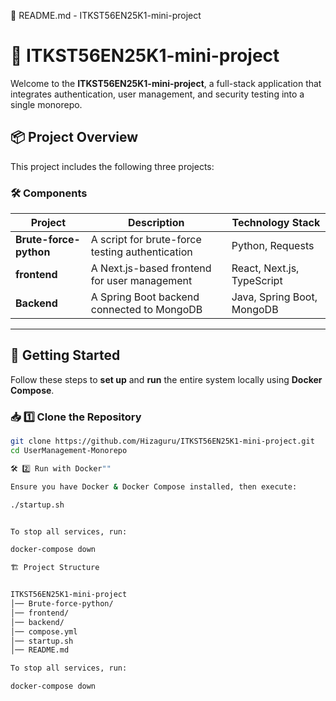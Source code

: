 📜 README.md - ITKST56EN25K1-mini-project

# 🚀 ITKST56EN25K1-mini-project

Welcome to the **ITKST56EN25K1-mini-project**, a full-stack application that integrates authentication, user management, and security testing into a single monorepo.

## 📦 **Project Overview**

This project includes the following three projects:

### 🛠️ **Components**

| Project                | Description                                     | Technology Stack           |
| ---------------------- | ----------------------------------------------- | -------------------------- |
| **Brute-force-python** | A script for brute-force testing authentication | Python, Requests           |
| **frontend**           | A Next.js-based frontend for user management    | React, Next.js, TypeScript |
| **Backend**            | A Spring Boot backend connected to MongoDB      | Java, Spring Boot, MongoDB |

---

## 🚀 **Getting Started**

Follow these steps to **set up** and **run** the entire system locally using **Docker Compose**.

### 📥 **1️⃣ Clone the Repository**

```sh
git clone https://github.com/Hizaguru/ITKST56EN25K1-mini-project.git
cd UserManagement-Monorepo

🛠️ 2️⃣ Run with Docker""

Ensure you have Docker & Docker Compose installed, then execute:

./startup.sh


To stop all services, run:

docker-compose down

🏗️ Project Structure


ITKST56EN25K1-mini-project
│── Brute-force-python/
│── frontend/
│── backend/
│── compose.yml
│── startup.sh
│── README.md

To stop all services, run:

docker-compose down
```
